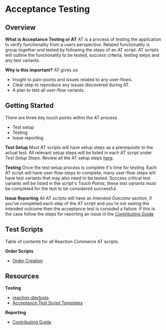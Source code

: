 # Acceptance Testing

## Overview

**What is Acceptance Testing or AT**
AT is a process of testing the application to verify functionality from a users perspective. Related functionality is group together and tested by following the steps of an AT script. AT scripts will outline the functionality to be tested, success criteria, testing steps and any test variants.

**Why is this important?**
AT gives us:
 - Insight to pain-points and issues related to any user-flows. 
 - Clear step to reproduce any issues discovered during AT.
 - A plan to test all user-flow variants.

## Getting Started
There are three key touch points within the AT process
 - Test setup
 - Testing
 - Issue reporting

**Test Setup**
Most AT scripts will have setup steps as a prerequisite to the actual test. All relevant setup steps will be listed in each AT script under _Test Setup Steps_. Review all the AT setup steps [here](/developer/acceptance-testing/scripts/test-setup.md).

**Testing**
Once the test setup process is complete it's time for testing. Each AT script will have user-flow steps to complete, many user-flow steps will have test variants that may also need to be tested. Success critical test variants will be listed in the script's _Touch Points_, these test variants must be completed for the test to be considered successful.

**Issue Reporting**
All AT scripts will have an _Intended Outcome_ section, if you've completed each step of the AT script and you're not seeing the intended outcome then the acceptance test is consided a failure. If this is the case follow the steps for reporitng an issue in the [Contributing Guide](https://docs.reactioncommerce.com/reaction-docs/master/contributing-to-reaction#step-2-find-or-open-an-issue)

## Test Scripts
Table of contents for all Reaction Commerce AT scripts.

**Order Scripts**
 - [Order Creation](/developer/acceptance-testing/scripts/order-creation.md)
<!-- - [Order Fulfillment](/developer/acceptance-testing/scripts/order-fulfillment.md)
 - [Order Canceling](/developer/acceptance-testing/scripts/order-canceling.md)
 - [Order Refunding](/developer/acceptance-testing/scripts/order-refunding.md) -->

## Resources
**Testing**
 - [reaction-devtools](https://github.com/reactioncommerce/reaction-devtools)
 - [Acceptance Test Script Templates](/developer/acceptance-testing/acceptance-testing-script-template.md)

**Reporting**
 - [Contributing Guide](https://docs.reactioncommerce.com/reaction-docs/master/contributing-to-reaction)
